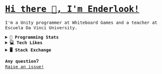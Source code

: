 <b><u><h1><samp>
  Hi there 👋, I'm Enderlook!
</samp></h1></u></b>

<p><samp>
  I'm a Unity programmer at Whiteboard Games and a teacher at Escuela Da Vinci University.
</samp></p>

<details>
  <summary><b><samp>
    🧮 Programming Stats
  </samp></b></summary>
  <p>
    <a href="https://github.com/anuraghazra/github-readme-stats">
      <img align="center" src="https://github-readme-stats.vercel.app/api?username=enderlook&count_private=true&show_icons=true&include_all_commits=true" />
    </a>    
    <a href="https://git.io/streak-stats">
      <img align="center" src="http://github-readme-streak-stats.herokuapp.com?user=Enderlook&date_format=M%20j%5B%2C%20Y%5D" />
    </a>
    <a href="https://github.com/anuraghazra/convoychat">
      <img align="center" src="https://github-readme-stats.vercel.app/api/top-langs/?username=enderlook&langs_count=10&layout=compact&exclude_repo=roslyn" />
    </a>
  </p>
</details>

<details align="left">
  <summary><b><samp>
    💻 Tech Likes
  </samp></b></summary>
  <table>
    <thead><tr>
      <th><samp><b>
        🏆 My Interests
      </b></samp></th>
      <th><samp><b>
        🚀 Languages
      </b></samp></th>
      <th><samp><b>
        ⚡️ Skills
      </b></samp></th>
    </tr><thead>
    <tbody>
      <tr>
        <th>🥇 Love</th>
        <th>
          <img src='https://github.com/devicons/devicon/blob/master/icons/rust/rust-original.svg' alt='Rust' width='30'/>
          <img src='https://github.com/devicons/devicon/blob/master/icons/csharp/csharp-original.svg' alt='C#' width='30'/>
        </th>
        <th>
          <img src='https://cdn4.iconfinder.com/data/icons/logos-brands-5/24/unity-512.png' alt='Unity' width='30'/>
          <img src='https://devblogs.microsoft.com/aspnet/wp-content/uploads/sites/16/2019/04/BrandBlazor_nohalo_1000x.png' alt='Blazor' width='30'/>
        </th>
      </tr>
      <tr>
        <th>🥈 Like</th>
        <th>
          <img src='https://github.com/devicons/devicon/blob/master/icons/typescript/typescript-original.svg' alt='Typescript' width='30'/>
          <img src='https://github.com/devicons/devicon/blob/master/icons/python/python-original.svg' alt='Python' width='30'/>
        </th>
        <th>
          <img src='https://github.com/devicons/devicon/blob/master/icons/git/git-plain.svg' alt='Git' width='30'/>
          <img src='https://github.com/devicons/devicon/blob/master/icons/godot/godot-original.svg' alt='Godot' width='30'/>
        </th>
      </tr>
      <tr>
        <th>🥉 Know</th>
        <th>
          <img src='https://github.com/devicons/devicon/blob/master/icons/javascript/javascript-original.svg' alt='Javascript' width='30'/>
          <img src='https://github.com/devicons/devicon/blob/master/icons/html5/html5-original.svg' alt='HTML' width='30'/>
        </th>
        <th>
          <img src='https://github.com/devicons/devicon/blob/master/icons/chrome/chrome-original.svg' alt='Chrome Extensions' width='30'/>
          <img src='https://www.pngall.com/wp-content/uploads/10/Solana-Crypto-Logo-PNG-File-180x180.png' alt='Solana' width='30'/>
          <img src='https://github.com/devicons/devicon/blob/master/icons/mysql/mysql-original.svg' alt='MySQL' width='30'/>
        </th>
      </tr>
      <tr>
        <th>🌱 Want To Learn</th>
        <th>        
        </th>
        <th>
          <img src='https://github.com/devicons/devicon/blob/master/icons/vuejs/vuejs-original.svg' alt='Vue' width='30'/>
          <img src='https://github.com/devicons/devicon/blob/master/icons/electron/electron-original.svg' alt='Electron' width='30'/>
          <img src='https://github.com/devicons/devicon/blob/master/icons/nodejs/nodejs-original.svg' alt='NodeJS' width='30'/>
        </th
      </tr>
      <tr>
        <th>👍 Also Know</th>
        <th>
          <img src='https://icon-library.com/images/vba-icon/vba-icon-10.jpg' alt='VBA' width='30'/>
        </th>
        <th>
          <img src='https://cdn.iconscout.com/icon/free/png-256/unreal-engine-555438.png' alt='Unreal' width='30'/>
        </th>
      </tr>
    </tbody>
  </table>
</details>

<details>
  <summary><b><samp>
    🖥️ Stack Exchange
  </samp></b></summary>
  <a href="https://stackexchange.com/users/10381077">
    <img src="https://stackexchange.com/users/flair/10381077.png" width="208" height="58" alt="profile for Ender Look on Stack Exchange, a network of free, community-driven Q&amp;A sites" title="profile for Ender Look on Stack Exchange, a network of free, community-driven Q&amp;A sites">
  </a>
</details>

<p><samp>
  <b>
    Any question❔
  </b><br/>
    <a href="https://github.com/Enderlook/Enderlook/issues/new">Raise an issue!</a>
</samp></p>

<!--
**Enderlook/Enderlook** is a ✨ _special_ ✨ repository because its `README.md` (this file) appears on your GitHub profile.

Here are some ideas to get you started:

- 🔭 I’m currently working on ...
- 🌱 I’m currently learning ...
- 👯 I’m looking to collaborate on ...
- 🤔 I’m looking for help with ...
- 💬 Ask me about ...
- 📫 How to reach me: ...
- 😄 Pronouns: ...
- ⚡ Fun fact: ...
-->
